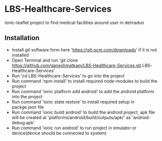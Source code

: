 # LBS-Healthcare-Services
Ionic-leaflet project to find medical facilities around user in dehradun

## Installation
- Install git software form here 'https://git-scm.com/downloads' if it is not installed
- Open Terminal and run 'git clone https://github.com/ganeshmatkam/LBS-Healthcare-Services.git LBS-Healthcare-Services'
- Run 'cd LBS-Healthcare-Services' to go into the project
- Run command 'npm install' to install required node-modules to build the project
- Run command 'ionic platform add android' to add the android platform into the project
- Run command 'ionic state restore' to install required setup in packge.json file
- Run command 'ionic build android' to build the android project, apk file will be created at 'platforms/android/build/outputs/apk/' as 'android-debug.apk'
- Run command 'ionic run android' to run project in emulator or device(device should be connected to system)

